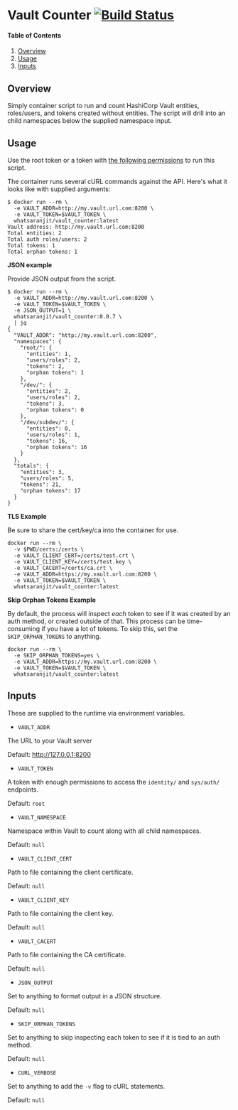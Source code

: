 # Vault Counter [![Build Status](https://travis-ci.org/WhatsARanjit/vault-counter.svg?branch=master)](https://travis-ci.org/WhatsARanjit/vault-counter)

#### Table of Contents

1. [Overview](#overview)
1. [Usage](#usage)
1. [Inputs](#inputs)

## Overview

Simply container script to run and count HashiCorp Vault entities, roles/users, 
and tokens created without entities. The script will drill into an child 
namespaces below the supplied namespace input.

## Usage

Use the root token or a token with [the following permissions](policy/vault_counter_policy.hcl) to run this script.

The container runs several cURL commands against the API.  Here's what it looks 
like with supplied arguments:

```shell
$ docker run --rm \
  -e VAULT_ADDR=http://my.vault.url.com:8200 \
  -e VAULT_TOKEN=$VAULT_TOKEN \
  whatsaranjit/vault_counter:latest
Vault address: http://my.vault.url.com:8200
Total entities: 2
Total auth roles/users: 2
Total tokens: 1
Total orphan tokens: 1
```

**JSON example**

Provide JSON output from the script.

```shell
$ docker run --rm \
  -e VAULT_ADDR=http://my.vault.url.com:8200 \
  -e VAULT_TOKEN=$VAULT_TOKEN \
  -e JSON_OUTPUT=1 \
  whatsaranjit/vault_counter:0.0.7 \
  | jq
{
  "VAULT_ADDR": "http://my.vault.url.com:8200",
  "namespaces": {
    "root/": {
      "entities": 1,
      "users/roles": 2,
      "tokens": 2,
      "orphan tokens": 1
    },
    "/dev/": {
      "entities": 2,
      "users/roles": 2,
      "tokens": 3,
      "orphan tokens": 0
    },
    "/dev/subdev/": {
      "entities": 0,
      "users/roles": 1,
      "tokens": 16,
      "orphan tokens": 16
    }
  },
  "totals": {
    "entities": 3,
    "users/roles": 5,
    "tokens": 21,
    "orphan tokens": 17
  }
}
```

**TLS Example**

Be sure to share the cert/key/ca into the container for use.

```shell
docker run --rm \
  -v $PWD/certs:/certs \
  -e VAULT_CLIENT_CERT=/certs/test.crt \
  -e VAULT_CLIENT_KEY=/certs/test.key \
  -e VAULT_CACERT=/certs/ca.crt \
  -e VAULT_ADDR=https://my.vault.url.com:8200 \
  -e VAULT_TOKEN=$VAULT_TOKEN \
  whatsaranjit/vault_counter:latest
```

**Skip Orphan Tokens Example**

By default, the process will inspect _each_ token to see if it was created by an auth method, or created outside of that.  This process can be time-consuming if you have a lot of tokens.  To skip this, set the `SKIP_ORPHAN_TOKENS` to anything.

```shell
docker run --rm \
  -e SKIP_ORPHAN_TOKENS=yes \
  -e VAULT_ADDR=https://my.vault.url.com:8200 \
  -e VAULT_TOKEN=$VAULT_TOKEN \
  whatsaranjit/vault_counter:latest
```

## Inputs

These are supplied to the runtime via environment variables.

* `VAULT_ADDR`

The URL to your Vault server

Default: http://127.0.0.1:8200

* `VAULT_TOKEN`

A token with enough permissions to access the `identity/` and  `sys/auth/` 
endpoints.

Default: `root`

* `VAULT_NAMESPACE`

Namespace within Vault to count along with all child namespaces.

Default: `null`

* `VAULT_CLIENT_CERT`

Path to file containing the client certificate.

Default: `null`

* `VAULT_CLIENT_KEY`

Path to file containing the client key.

Default: `null`

* `VAULT_CACERT`

Path to file containing the CA certificate.

Default: `null`

* `JSON_OUTPUT`

Set to anything to format output in a JSON structure.

Default: `null`

* `SKIP_ORPHAN_TOKENS`

Set to anything to skip inspecting each token to see if it is tied to an auth method.

Default: `null`

* `CURL_VERBOSE`

Set to anything to add the `-v` flag to cURL statements.

Default: `null`
